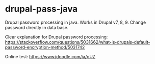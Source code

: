 # drupal-pass-java
Drupal password processing in java. Works in Drupal v7, 8, 9.  Change password directly in data base.

Clear explanation for Drupal password processing:
https://stackoverflow.com/questions/5031662/what-is-drupals-default-password-encryption-method/5031742

Online test:
https://www.jdoodle.com/ia/oUZ
